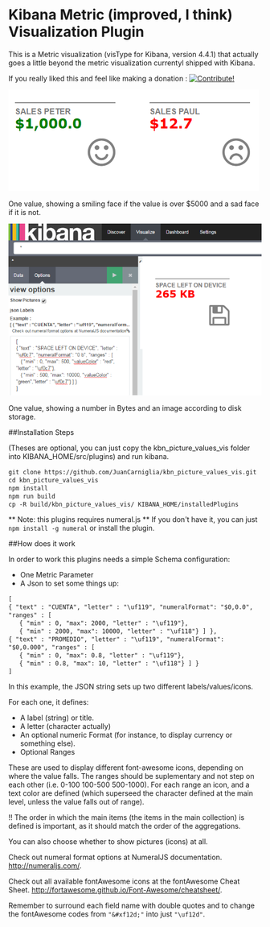 # Kibana Metric (improved, I think) Visualization Plugin

This is a Metric visualization (visType for Kibana, version 4.4.1) that actually goes a little 
beyond the metric visualization currentyl shipped with Kibana.

If you really liked this and feel like making a donation : <a href="https://www.paypal.com/cgi-bin/webscr?cmd=_donations&business=juan.carniglia@gmail.com&lc=AR&item_name=JuanCarniglia&item_number=1005&currency_code=USD&bn=PP-DonationsBF:btn_donate_LG.gif:NonHosted">
<img src="https://www.paypalobjects.com/en_US/i/btn/btn_donate_LG.gif" border="0" alt="Contribute!" />
</a>

![Screenshot](screenshot2.png)

One value, showing a smiling face if the value is over $5000 and a sad face if it is not.

![Screenshot](screenshot.png)

One value, showing a number in Bytes and an image according to disk storage.

##Installation Steps

(Theses are optional, you can just copy the kbn_picture_values_vis folder into
KIBANA_HOME/src/plugins) and run kibana.

```
git clone https://github.com/JuanCarniglia/kbn_picture_values_vis.git 
cd kbn_picture_values_vis
npm install
npm run build
cp -R build/kbn_picture_values_vis/ KIBANA_HOME/installedPlugins
```

** Note: this plugins requires numeral.js
** If you don't have it, you can just `npm install -g numeral` or install the plugin.

##How does it work

In order to work this plugins needs a simple Schema configuration:

- One Metric Parameter
- A Json to set some things up:

```
[ 
{ "text" : "CUENTA", "letter" : "\uf119", "numeralFormat": "$0,0.0", "ranges" : [ 
   { "min" : 0, "max": 2000, "letter" : "\uf119"},
   { "min" : 2000, "max": 10000, "letter" : "\uf118"} ] },
{ "text" : "PROMEDIO", "letter" : "\uf119", "numeralFormat": "$0,0.000", "ranges" : [ 
   { "min" : 0, "max": 0.8, "letter" : "\uf119"},
   { "min" : 0.8, "max": 10, "letter" : "\uf118"} ] }
]
```

In this example, the JSON string sets up two different labels/values/icons.

For each one, it defines:
  - A label (string) or title.
  - A letter (character actually)
  - An optional numeric Format (for instance, to display currency or something else).
  - Optional Ranges 

These are used to display different font-awesome icons, depending on where the value falls.
The ranges should be suplementary and not step on each other (i.e. 0-100 100-500 500-1000). 
For each range an icon, and a text color are defined (which superseed the character defined at the main level, unless the value falls out of range). 
  
!! The order in which the main items (the items in the main collection) is defined is important, as it should match the order of the aggregations.

You can also choose whether to show pictures (icons) at all.

Check out numeral format options at NumeralJS documentation. <http://numeraljs.com/>.

Check out all available fontAwesome icons at the fontAwesome Cheat Sheet. <http://fortawesome.github.io/Font-Awesome/cheatsheet/>.

Remember to surround each field name with double quotes and to change the fontAwesome codes from `"&#xf12d;"` into just `"\uf12d"`.
